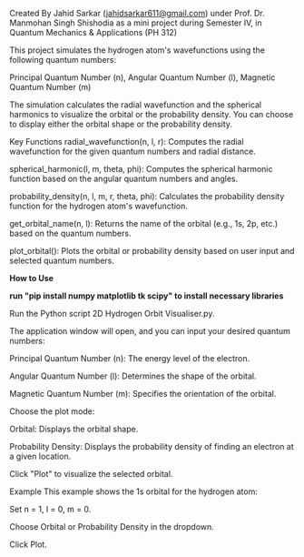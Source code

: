 Created By 
Jahid Sarkar (jahidsarkar611@gmail.com) under Prof. Dr. Manmohan Singh Shishodia as a mini project during Semester IV, in Quantum Mechanics & Applications (PH 312)



This project simulates the hydrogen atom's wavefunctions using the following quantum numbers:

Principal Quantum Number (n), Angular Quantum Number (l), Magnetic Quantum Number (m)

The simulation calculates the radial wavefunction and the spherical harmonics to visualize the orbital or the probability density. You can choose to display either the orbital shape or the probability density.

Key Functions
radial_wavefunction(n, l, r): Computes the radial wavefunction for the given quantum numbers and radial distance.

spherical_harmonic(l, m, theta, phi): Computes the spherical harmonic function based on the angular quantum numbers and angles.

probability_density(n, l, m, r, theta, phi): Calculates the probability density function for the hydrogen atom's wavefunction.

get_orbital_name(n, l): Returns the name of the orbital (e.g., 1s, 2p, etc.) based on the quantum numbers.

plot_orbital(): Plots the orbital or probability density based on user input and selected quantum numbers.

**How to Use**


**run "pip install numpy matplotlib tk scipy" to install necessary libraries**

Run the Python script 2D Hydrogen Orbit Visualiser.py.

The application window will open, and you can input your desired quantum numbers:

Principal Quantum Number (n): The energy level of the electron.

Angular Quantum Number (l): Determines the shape of the orbital.

Magnetic Quantum Number (m): Specifies the orientation of the orbital.

Choose the plot mode:

Orbital: Displays the orbital shape.

Probability Density: Displays the probability density of finding an electron at a given location.

Click "Plot" to visualize the selected orbital.

Example
This example shows the 1s orbital for the hydrogen atom:

Set n = 1, l = 0, m = 0.

Choose Orbital or Probability Density in the dropdown.

Click Plot.
